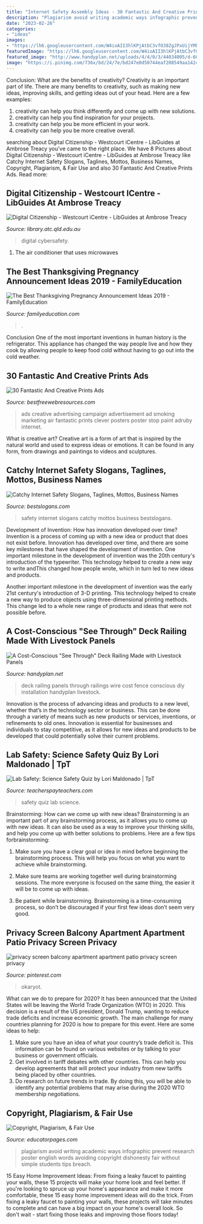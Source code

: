 ```yaml
---
title: "Internet Safety Assembly Ideas - 30 Fantastic And Creative Prints Ads"
description: "Plagiarism avoid writing academic ways infographic prevent research poster english words avoiding copyright dishonesty fair without simple students tips breach"
date: "2023-02-26"
categories:
- "ideas"
images:
- "https://lh6.googleusercontent.com/W4ioAII3hlKPjAtbC3vfO38ZgJPxUijYMk5XkleVXtPmip7CiIsyApo5ud2TzkbShdDzwbp-Bu0bE2q-4W8v95WgLxno_X0K4exRh27UDmHJZh5j9ByV4bbvlaiMHLnYBWCSxymO"
featuredImage: "https://lh6.googleusercontent.com/W4ioAII3hlKPjAtbC3vfO38ZgJPxUijYMk5XkleVXtPmip7CiIsyApo5ud2TzkbShdDzwbp-Bu0bE2q-4W8v95WgLxno_X0K4exRh27UDmHJZh5j9ByV4bbvlaiMHLnYBWCSxymO"
featured_image: "http://www.handyplan.net/uploads/4/4/0/3/44034005/d-600x800_orig.jpg"
image: "https://i.pinimg.com/736x/bd/24/7e/bd247e0d50744eaf208549aa142497d9.jpg"
---
```



Conclusion: What are the benefits of creativity?
Creativity is an important part of life. There are many benefits to creativity, such as making new ideas, improving skills, and getting ideas out of your head. Here are a few examples: 
1. creativity can help you think differently and come up with new solutions.
2. creativity can help you find inspiration for your projects.
3. creativity can help you be more efficient in your work.
4. creativity can help you be more creative overall.

	

		
searching about Digital Citizenship - Westcourt iCentre - LibGuides at Ambrose Treacy you've came to the right place. We have 8 Pictures about Digital Citizenship - Westcourt iCentre - LibGuides at Ambrose Treacy like Catchy Internet Safety Slogans, Taglines, Mottos, Business Names, Copyright, Plagiarism, &amp; Fair Use and also 30 Fantastic And Creative Prints Ads. Read more:
		
    
## Digital Citizenship - Westcourt ICentre - LibGuides At Ambrose Treacy

<img loading=lazy src="http://s3.amazonaws.com/libapps/accounts/79167/images/cybersafety.jpg" onerror="this.onerror=null;this.src='https://tse2.mm.bing.net/th?id=OIP.s0C0sXX4We8nJZKfZxF6KgHaKJ&amp;pid=15.1';" alt="Digital Citizenship - Westcourt iCentre - LibGuides at Ambrose Treacy">

_Source: library.atc.qld.edu.au_

>digital cybersafety. 

	

1. The air conditioner that uses microwaves

    
## The Best Thanksgiving Pregnancy Announcement Ideas 2019 - FamilyEducation

<img loading=lazy src="https://www.familyeducation.com/sites/default/files/2019-10/Our-Favorite-Thanksgiving-Pregnancy-Announcement-Ideas-2019_feature_0.jpg" onerror="this.onerror=null;this.src='https://tse2.mm.bing.net/th?id=OIP.ipKyuhHxcB7yWNaCV3BVXAHaFj&amp;pid=15.1';" alt="The Best Thanksgiving Pregnancy Announcement Ideas 2019 - FamilyEducation">

_Source: familyeducation.com_

>. 

	

Conclusion
One of the most important inventions in human history is the refrigerator. This appliance has changed the way people live and how they cook by allowing people to keep food cold without having to go out into the cold weather.

    
## 30 Fantastic And Creative Prints Ads

<img loading=lazy src="http://www.bestfreewebresources.com/wp-content/uploads/2013/02/print-ads-7.jpg" onerror="this.onerror=null;this.src='https://tse1.mm.bing.net/th?id=OIP.WeMNiglucRNEM6IvU3FRVgHaJk&amp;pid=15.1';" alt="30 Fantastic And Creative Prints Ads">

_Source: bestfreewebresources.com_

>ads creative advertising campaign advertisement ad smoking marketing air fantastic prints clever posters poster stop paint adruby internet. 

	

What is creative art?
Creative art is a form of art that is inspired by the natural world and used to express ideas or emotions. It can be found in any form, from drawings and paintings to videos and sculptures.

    
## Catchy Internet Safety Slogans, Taglines, Mottos, Business Names

<img loading=lazy src="https://www.bestslogans.com/img/pics/201701_1118_dhigb.png" onerror="this.onerror=null;this.src='https://tse1.mm.bing.net/th?id=OIP.gSw2zU_wTHletCUcsiinywHaHa&amp;pid=15.1';" alt="Catchy Internet Safety Slogans, Taglines, Mottos, Business Names">

_Source: bestslogans.com_

>safety internet slogans catchy mottos business bestslogans. 

	

Development of Invention: How has innovation developed over time?
Invention is a process of coming up with a new idea or product that does not exist before. Innovation has developed over time, and there are some key milestones that have shaped the development of invention. 
One important milestone in the development of invention was the 20th century's introduction of the typewriter. This technology helped to create a new way to write andThis changed how people wrote, which in turn led to new ideas and products. 

Another important milestone in the development of invention was the early 21st century's introduction of 3-D printing. This technology helped to create a new way to produce objects using three-dimensional printing methods. This change led to a whole new range of products and ideas that were not possible before.

    
## A Cost-Conscious &quot;See Through&quot; Deck Railing Made With Livestock Panels

<img loading=lazy src="http://www.handyplan.net/uploads/4/4/0/3/44034005/d-600x800_orig.jpg" onerror="this.onerror=null;this.src='https://tse1.mm.bing.net/th?id=OIP.4vE8tCewwyaTS5J1ILgAIgHaJ4&amp;pid=15.1';" alt="A Cost-Conscious &quot;See Through&quot; Deck Railing Made with Livestock Panels">

_Source: handyplan.net_

>deck railing panels through railings wire cost fence conscious diy installation handyplan livestock. 

	

Innovation is the process of advancing ideas and products to a new level, whether that’s in the technology sector or business. This can be done through a variety of means such as new products or services, inventions, or refinements to old ones. Innovation is essential for businesses and individuals to stay competitive, as it allows for new ideas and products to be developed that could potentially solve their current problems.

    
## Lab Safety: Science Safety Quiz By Lori Maldonado | TpT

<img loading=lazy src="https://ecdn.teacherspayteachers.com/thumbitem/Lab-Safety-Science-Safety-Quiz-1501505237/original-976034-1.jpg" onerror="this.onerror=null;this.src='https://tse1.mm.bing.net/th?id=OIP.jt0BM118hre9foI2GA0VsAAAAA&amp;pid=15.1';" alt="Lab Safety: Science Safety Quiz by Lori Maldonado | TpT">

_Source: teacherspayteachers.com_

>safety quiz lab science. 

	

Brainstorming: How can we come up with new ideas?
Brainstorming is an important part of any brainstorming process, as it allows you to come up with new ideas. It can also be used as a way to improve your thinking skills, and help you come up with better solutions to problems. Here are a few tips forbrainstorming:
1. Make sure you have a clear goal or idea in mind before beginning the brainstorming process. This will help you focus on what you want to achieve while brainstorming.

2. Make sure teams are working together well during brainstorming sessions. The more everyone is focused on the same thing, the easier it will be to come up with ideas.

3. Be patient while brainstorming. Brainstorming is a time-consuming process, so don’t be discouraged if your first few ideas don’t seem very good.

    
## Privacy Screen Balcony Apartment Apartment Patio Privacy Screen Privacy

<img loading=lazy src="https://i.pinimg.com/736x/bd/24/7e/bd247e0d50744eaf208549aa142497d9.jpg" onerror="this.onerror=null;this.src='https://tse2.mm.bing.net/th?id=OIP.dNMrV4KfmTlbRFMlvP70GgHaHa&amp;pid=15.1';" alt="privacy screen balcony apartment apartment patio privacy screen privacy">

_Source: pinterest.com_

>okaryot. 

	

What can we do to prepare for 2020?
It has been announced that the United States will be leaving the World Trade Organization (WTO) in 2020. This decision is a result of the US president, Donald Trump, wanting to reduce trade deficits and increase economic growth. The main challenge for many countries planning for 2020 is how to prepare for this event. Here are some ideas to help: 
1. Make sure you have an idea of what your country’s trade deficit is. This information can be found on various websites or by talking to your business or government officials. 
2. Get involved in tariff debates with other countries. This can help you develop agreements that will protect your industry from new tariffs being placed by other countries. 
3. Do research on future trends in trade. By doing this, you will be able to identify any potential problems that may arise during the 2020 WTO membership negotiations.

    
## Copyright, Plagiarism, &amp; Fair Use

<img loading=lazy src="https://lh6.googleusercontent.com/W4ioAII3hlKPjAtbC3vfO38ZgJPxUijYMk5XkleVXtPmip7CiIsyApo5ud2TzkbShdDzwbp-Bu0bE2q-4W8v95WgLxno_X0K4exRh27UDmHJZh5j9ByV4bbvlaiMHLnYBWCSxymO" onerror="this.onerror=null;this.src='https://tse3.mm.bing.net/th?id=OIP.sQCR7cCXYEniya5WtEvjdQHaKG&amp;pid=15.1';" alt="Copyright, Plagiarism, &amp; Fair Use">

_Source: educatorpages.com_

>plagiarism avoid writing academic ways infographic prevent research poster english words avoiding copyright dishonesty fair without simple students tips breach. 

	

15 Easy Home Improvement Ideas: From fixing a leaky faucet to painting your walls, these 15 projects will make your home look and feel better.
If you're looking to spruce up your home's appearance and make it more comfortable, these 15 easy home improvement ideas will do the trick. From fixing a leaky faucet to painting your walls, these projects will take minutes to complete and can have a big impact on your home's overall look. So don't wait - start fixing those leaks and improving those floors today!

